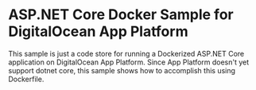 # ASP.NET Core Docker Sample for DigitalOcean App Platform

This sample is just a code store for running a Dockerized ASP.NET Core application on DigitalOcean App Platform.  Since App Platform doesn't yet support dotnet core, this sample shows how to accomplish this using Dockerfile.

